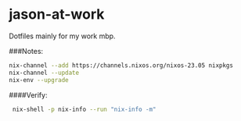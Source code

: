 # jason-at-work
Dotfiles mainly for my work mbp.

###Notes:
```bash
nix-channel --add https://channels.nixos.org/nixos-23.05 nixpkgs
nix-channel --update
nix-env --upgrade
```

####Verify:
```bash
 nix-shell -p nix-info --run "nix-info -m"
```

